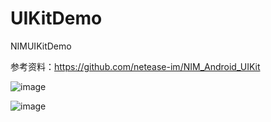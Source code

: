 # UIKitDemo
NIMUIKitDemo

参考资料：https://github.com/netease-im/NIM_Android_UIKit



![image](https://nim-nosdn.netease.im/MTAxMTAwMg==/bmltYV8xMzE4NzQ1NTg1XzE1NDQ2MDgzMzI2OTBfY2Q3YWM0OTUtZjIzYS00MDNjLTllYjYtMzc0ODE1Mjk0YTQ1?imageView&createTime=1544608333267)

![image](https://nim-nosdn.netease.im/MTAxMTAwMg==/bmltYV8xMzE4NzQ1NTg1XzE1NDQ2MDgyOTkwOTVfMjYxOGZmODAtZmQ2Mi00MWE2LWI2NGEtNjdmNDljODY0YWJl?imageView&createTime=1544608299304)
